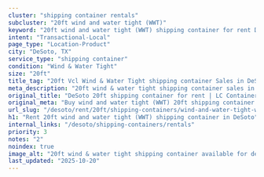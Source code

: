 ```yaml
---
cluster: "shipping container rentals"
subcluster: "20ft wind and water tight (WWT)"
keyword: "20ft wind and water tight (WWT) shipping container for rent DeSoto, TX"
intent: "Transactional-Local"
page_type: "Location-Product"
city: "DeSoto, TX"
service_type: "shipping container"
condition: "Wind & Water Tight"
size: "20ft"
title_tag: "20ft Vcl Wind & Water Tight shipping container Sales in DeSoto | LC Container"
meta_description: "20ft wind & water tight shipping container sales in DeSoto. Fast delivery, competitive pricing. Serving shipping containers area. Quote ID: W1H. Call (214) 524-4168 for your free quote today."
original_title: "DeSoto 20ft shipping container for rent | LC Container"
original_meta: "Buy wind and water tight (WWT) 20ft shipping container rent with local delivery in DeSoto, TX. LC Container — local Since 2003. Request a fast quote today."
url_slug: "/desoto/rent/20ft/shipping-containers/wind-and-water-tight-wwt"
h1: "Rent 20ft wind and water tight (WWT) shipping container in DeSoto"
internal_links: "/desoto/shipping-containers/rentals"
priority: 3
notes: "2"
noindex: true
image_alt: "20ft wind & water tight shipping container available for delivery in DeSoto"
last_updated: "2025-10-20"
---
```


<!-- TODO: Add unique city/inventory copy, images, and internal links here. -->
